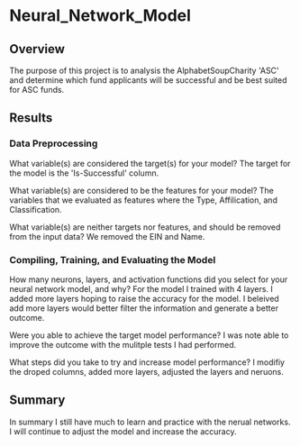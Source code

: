 # Neural_Network_Model

## Overview
The purpose of this project is to analysis the AlphabetSoupCharity 'ASC' and determine which fund applicants will be successful and be best suited for ASC funds.

## Results
### Data Preprocessing
What variable(s) are considered the target(s) for your model?
The target for the model is the 'Is-Successful' column. 

What variable(s) are considered to be the features for your model?
The variables that we evaluated as features where the Type, Affilication, and Classification.

What variable(s) are neither targets nor features, and should be removed from the input data?
We removed the EIN and Name.

### Compiling, Training, and Evaluating the Model
How many neurons, layers, and activation functions did you select for your neural network model, and why?
For the model I trained with 4 layers. I added more layers hoping to raise the accuracy for the model. I beleived add more layers would better filter the information and generate a better outcome.

Were you able to achieve the target model performance?
I was note able to improve the outcome with the mulitple tests I had performed.

What steps did you take to try and increase model performance?
I modifiy the droped columns, added more layers, adjusted the layers and neruons. 

## Summary
In summary I still have much to learn and practice with the nerual networks. I will continue to adjust the model and increase the accuracy.

